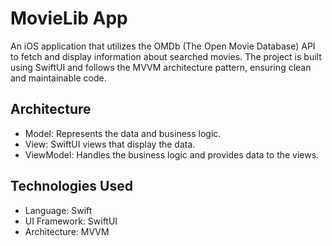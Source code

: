# MovieLib App
An iOS application that utilizes the OMDb (The Open Movie Database) API to fetch and display information about searched movies. The project is built using SwiftUI and follows the MVVM architecture pattern, ensuring clean and maintainable code.

## Architecture
- Model: Represents the data and business logic.
- View: SwiftUI views that display the data.
- ViewModel: Handles the business logic and provides data to the views.

## Technologies Used
- Language: Swift
- UI Framework: SwiftUI
- Architecture: MVVM

